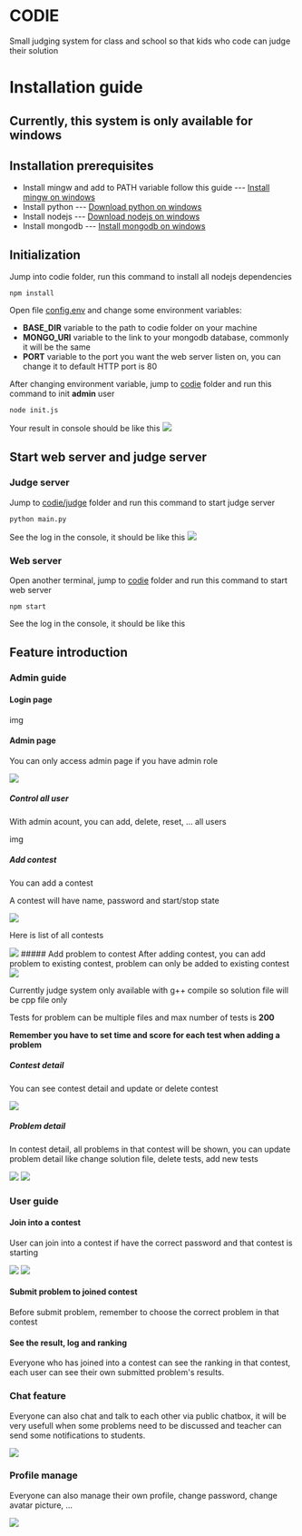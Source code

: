 # CODIE
Small judging system for class and school so that kids who code can judge their solution


# Installation guide
## Currently, this system is only available for windows
## Installation prerequisites
<ul>
  <li>Install mingw and add to PATH variable follow this guide --- <a href="https://www.eclipse.org/4diac/documentation/html/installation/minGW.html">Install mingw on windows</a></li>
  <li>Install python --- <a target="_blank" href="https://www.python.org/downloads/">Download python on windows</a> </li>
  <li>Install nodejs --- <a target="_blank" href="https://nodejs.org/en/download/">Download nodejs on windows</a></li>
  <li>Install mongodb --- <a target="_blank" href="https://www.mongodb.com/docs/manual/tutorial/install-mongodb-on-windows/">Install mongodb on windows</a></li>
</ul>

## Initialization
Jump into codie folder, run this command to install all nodejs dependencies
```
npm install
```

Open file <a href="https://github.com/hoanganht1k27/KidsWhoCode/blob/main/codie/config.env">config.env</a> and change some environment variables:
<ul>
  <li><b>BASE_DIR</b> variable to the path to codie folder on your machine</li>
  <li><b>MONGO_URI</b> variable to the link to your mongodb database, commonly it will be the same</li>
  <li><b>PORT</b> variable to the port you want the web server listen on, you can change it to default HTTP port is 80</li>
</ul>

After changing environment variable, jump to <a href="https://github.com/hoanganht1k27/KidsWhoCode/tree/main/codie">codie</a> folder and run this command to init <b>admin</b> user
```
node init.js
```
Your result in console should be like this
<img src="https://github.com/hoanganht1k27/KidsWhoCode/blob/main/images/init.png">


## Start web server and judge server
### Judge server
Jump to <a href="https://github.com/hoanganht1k27/KidsWhoCode/tree/main/codie/judge">codie/judge</a> folder and run this command to start judge server
```
python main.py
```

See the log in the console, it should be like this
<img src="https://github.com/hoanganht1k27/KidsWhoCode/blob/main/images/init_judge.png">


### Web server
Open another terminal, jump to <a href="https://github.com/hoanganht1k27/KidsWhoCode/tree/main/codie">codie</a> folder and run this command to start web server
```
npm start
```

See the log in the console, it should be like this

## Feature introduction
### Admin guide
#### Login page
img
#### Admin page
You can only access admin page if you have admin role

<img src="https://github.com/hoanganht1k27/KidsWhoCode/blob/main/images/admin_page.png" >

##### Control all user
With admin acount, you can add, delete, reset, ... all users

img
##### Add contest
You can add a contest

A contest will have name, password and start/stop state

<img src="https://github.com/hoanganht1k27/KidsWhoCode/blob/main/images/admin_contest.png">

Here is list of all contests

<img src="https://github.com/hoanganht1k27/KidsWhoCode/blob/main/images/admin_allcontest.png">
##### Add problem to contest
After adding contest, you can add problem to existing contest, problem can only be added to existing contest

<img src="https://github.com/hoanganht1k27/KidsWhoCode/blob/main/images/admin_problem.png">

Currently judge system only available with g++ compile so solution file will be cpp file only

Tests for problem can be multiple files and max number of tests is <b>200</b>

<b>Remember you have to set time and score for each test when adding a problem</b>

##### Contest detail
You can see contest detail and update or delete contest

<img src="https://github.com/hoanganht1k27/KidsWhoCode/blob/main/images/contest_detail.png">

##### Problem detail
In contest detail, all problems in that contest will be shown, you can update problem detail like change solution file, delete tests, add new tests

<img src="https://github.com/hoanganht1k27/KidsWhoCode/blob/main/images/problem_detail.png">
<img src="https://github.com/hoanganht1k27/KidsWhoCode/blob/main/images/problem_delete.png">


### User guide
#### Join into a contest
User can join into a contest if have the correct password and that contest is starting

<img src="https://github.com/hoanganht1k27/KidsWhoCode/blob/main/images/user_contest.png">
<img src="https://github.com/hoanganht1k27/KidsWhoCode/blob/main/images/user_enter_contest.png">

#### Submit problem to joined contest
Before submit problem, remember to choose the correct problem in that contest

#### See the result, log and ranking
Everyone who has joined into a contest can see the ranking in that contest, each user can see their own submitted problem's results.

### Chat feature
Everyone can also chat and talk to each other via public chatbox, it will be very usefull when some problems need to be discussed and teacher can send some notifications to students.

<img src="https://github.com/hoanganht1k27/KidsWhoCode/blob/main/images/chat.png">

### Profile manage
Everyone can also manage their own profile, change password, change avatar picture, ...

<img src="https://github.com/hoanganht1k27/KidsWhoCode/blob/main/images/profile.png">


